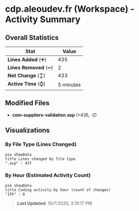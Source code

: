 # cdp.aleoudev.fr (Workspace) - Activity Summary 

## Overall Statistics

| Stat                   | Value                                                             |
| ---------------------- | ----------------------------------------------------------------- |
| **Lines Added** (➕)   | 435                                          |
| **Lines Removed** (➖) | 2                                        |
| **Net Change** (↕)    | 433                |
| **Active Time** (⌚)   | 5 minutes |


## Modified Files
- **com-suppliers-validation.asp** (+435, -2)

## Visualizations

### By File Type (Lines Changed)

```mermaid
pie showData
title Lines changed by file type
".asp" : 437
```

### By Hour (Estimated Activity Count)

```mermaid
pie showData
title Coding activity by hour (count of changes)
"15h" : 6
```


> **Last Updated:** 10/7/2025, 3:15:17 PM